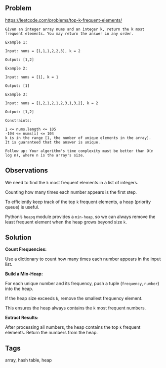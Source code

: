 ## Problem

https://leetcode.com/problems/top-k-frequent-elements/

```
Given an integer array nums and an integer k, return the k most frequent elements. You may return the answer in any order.

Example 1:

Input: nums = [1,1,1,2,2,3], k = 2

Output: [1,2]

Example 2:

Input: nums = [1], k = 1

Output: [1]

Example 3:

Input: nums = [1,2,1,2,1,2,3,1,3,2], k = 2

Output: [1,2]

Constraints:

1 <= nums.length <= 105
-104 <= nums[i] <= 104
k is in the range [1, the number of unique elements in the array].
It is guaranteed that the answer is unique.

Follow up: Your algorithm's time complexity must be better than O(n log n), where n is the array's size.
```

## Observations

We need to find the `k` most frequent elements in a list of integers.

Counting how many times each number appears is the first step.

To efficiently keep track of the top `k` frequent elements, a heap (priority queue) is useful.

Python’s `heapq` module provides a `min-heap`, so we can always remove the least frequent element when the heap grows beyond size `k`.

## Solution

**Count Frequencies:**

Use a dictionary to count how many times each number appears in the input list.

**Build a Min-Heap:**

For each unique number and its frequency, push a tuple (`frequency`, `number`) into the heap.

If the heap size exceeds `k`, remove the smallest frequency element.

This ensures the heap always contains the `k` most frequent numbers.

**Extract Results:**

After processing all numbers, the heap contains the top `k` frequent elements.
Return the numbers from the heap.

## Tags

array, hash table, heap